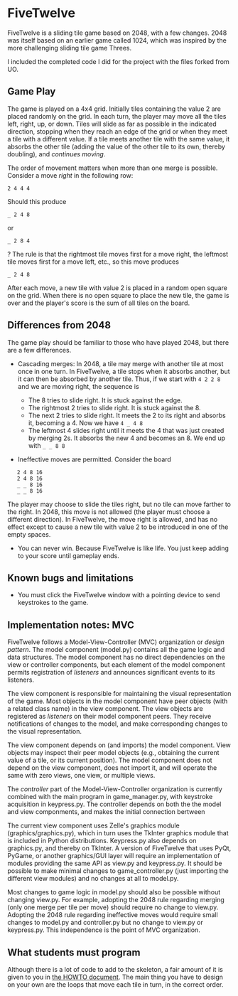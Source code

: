 # FiveTwelve

FiveTwelve is a sliding tile game based on 2048,
with a few changes.  2048 was itself based on an
earlier game called 1024, which
was inspired by the more challenging
sliding tile game Threes.

I included the completed code I did for the project with the files forked from UO.


## Game Play

The game is played on a 4x4 grid. Initially tiles containing the value 2 are placed randomly on the grid.  In each turn, the player may move all the tiles left, right, up, or down.  Tiles will slide as far as possible in the indicated direction, stopping when they reach an edge of the grid or when they meet a tile with a different value.  If a tile meets another tile with the same value, it absorbs the other tile (adding the value of the other tile to its own, thereby doubling), and *continues moving*.

The order of movement matters when more than one merge is possible.  Consider a move *right* in the following row:

```text
2 4 4 4
```

Should this produce

```text
_ 2 4 8
```

or

```text
_ 2 8 4
```

? The rule is that the rightmost tile moves first for a move right, the leftmost tile moves first for a move left, etc., so this move produces

```text
_ 2 4 8
```

After each move, a new tile with value 2 is placed in a random open square on the grid.  When there is no open square to place the new tile, the game is over and the player's score is the sum of all tiles on the board.

## Differences from 2048

The game play should be familiar to those who have played 2048, but there are a few differences.

* Cascading merges:  In 2048, a tile may merge with another tile at most once in one turn.
  In FiveTwelve, a tile stops when it absorbs another,
   but it can then be absorbed by another tile.  Thus, if we start with
   ```4 2 2 8```
   and we are moving right, the sequence is
  * The 8 tries to slide right.  It is stuck against the edge.
  * The rightmost 2 tries to slide right.  It is stuck against the 8.
  * The next 2 tries to slide right.  It meets the 2 to its right
  and absorbs it, becoming a 4. Now we have ```4 _ 4 8```
  * The leftmost 4 slides right until it meets the 4 that was
    just created by merging 2s.  It absorbs the new 4 and
    becomes an 8. We end up with ```_ _ 8 8```

* Ineffective moves are permitted.  Consider the board

```text
   2 4 8 16
   2 4 8 16
   _ _ 8 16
   _ _ 8 16
```

The player may choose to slide the tiles right, but no tile can move farther to the right.  In 2048, this move is not allowed (the player must choose a different direction).  In FiveTwelve, the move right is allowed, and has no effect except to cause a new tile with value 2 to be introduced in one of the empty spaces.

* You can never win.  Because FiveTwelve is like life.  You just keep adding to your score until gameplay ends.

## Known bugs and limitations

* You must click the FiveTwelve window with a pointing device to send keystrokes to the game.

## Implementation notes: MVC

FiveTwelve follows a Model-View-Controller (MVC) organization or *design pattern*.   The model component (model.py) contains all the game logic and data structures.  The model component has no direct dependencies on the view or controller components, but each element of the model component permits registration of *listeners* and announces significant events to its listeners.

The view component is responsible for maintaining the visual representation of the game.  Most objects in the model component have peer objects (with a related class name) in the view component. The view objects are registered as *listeners* on their model component peers. They receive notifications of changes to the model, and make corresponding changes to the visual representation.

The view component depends on (and imports) the model component.  View objects may inspect their peer model objects (e.g., obtaining the current value of a tile, or its current position).  The model component does not depend on the view component, does not import it, and will operate the same with zero views, one view, or multiple views.

The *controller* part of the Model-View-Controller organization is currently combined with the main program in game_manager.py, with keystroke acquisition in keypress.py.  The controller depends on both the the model and view componments, and makes the initial connection bertween

The current view component uses Zelle's graphics module (graphics/graphics.py), which in turn uses the TkInter graphics module that is included in Python distributions.  Keypress.py also depends on graphics.py, and thereby on TkInter.  A version of FiveTwelve that uses PyQt, PyGame, or another graphics/GUI layer will require an implementation of modules providing the same API as view.py and keypress.py.  It should be possible to make minimal changes to game_controller.py (just importing the different view modules) and no changes at all to model.py.

Most changes to game logic in model.py should also be possible without changing view.py. For example, adopting the 2048 rule regarding merging (only one merge per tile per move) should require no change to view.py.  Adopting the 2048 rule regarding ineffective moves would require small changes to model.py and controller.py but no change to view.py or keypress.py.  This independence is the point of MVC organization.

## What students must program

Although there is a lot of code to add to the skeleton, a fair amount of it is given to
you in [the HOWTO document](doc/HOWTO.md).  The main thing you have to design
on your own are the loops that move each tile in turn, in the correct order.

